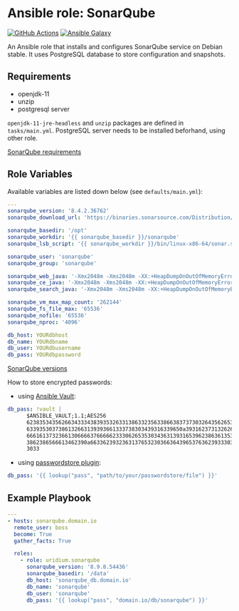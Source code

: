Ansible role: SonarQube
=========
[![GitHub Actions](https://github.com/uridium/ansible-role-sonarqube/workflows/test-and-release/badge.svg)](https://github.com/uridium/ansible-role-sonarqube/actions)
[![Ansible Galaxy](https://img.shields.io/badge/galaxy-uridium.sonarqube-blue.svg)](https://galaxy.ansible.com/uridium/sonarqube)

An Ansible role that installs and configures SonarQube service on Debian stable.
It uses PostgreSQL database to store configuration and snapshots.

Requirements
------------

* openjdk-11
* unzip
* postgresql server

`openjdk-11-jre-headless` and `unzip` packages are defined in `tasks/main.yml`.
PostgreSQL server needs to be installed beforhand, using other role.

[SonarQube requirements](https://docs.sonarqube.org/latest/requirements/requirements/)

Role Variables
--------------

Available variables are listed down below (see `defaults/main.yml`):

```yaml
---
sonarqube_version: '8.4.2.36762'
sonarqube_download_url: 'https://binaries.sonarsource.com/Distribution/sonarqube/sonarqube-{{ sonarqube_version }}.zip'

sonarqube_basedir: '/opt'
sonarqube_workdir: '{{ sonarqube_basedir }}/sonarqube'
sonarqube_lsb_script: '{{ sonarqube_workdir }}/bin/linux-x86-64/sonar.sh'

sonarqube_user: 'sonarqube'
sonarqube_group: 'sonarqube'

sonarqube_web_java: '-Xmx2048m -Xms2048m -XX:+HeapDumpOnOutOfMemoryError'
sonarqube_ce_java: '-Xmx2048m -Xms2048m -XX:+HeapDumpOnOutOfMemoryError'
sonarqube_search_java: '-Xmx2048m -Xms2048m -XX:+HeapDumpOnOutOfMemoryError'

sonarqube_vm_max_map_count: '262144'
sonarqube_fs_file_max: '65536'
sonarqube_nofile: '65536'
sonarqube_nproc: '4096'

db_host: YOURdbhost
db_name: YOURdbname
db_user: YOURdbusername
db_pass: YOURdbpassword
```

[SonarQube versions](https://binaries.sonarsource.com/?prefix=Distribution/sonarqube/)

How to store encrypted passwords:

* using [Ansible Vault](https://docs.ansible.com/ansible/latest/user_guide/vault.html):

```yaml
db_pass: !vault |
      $ANSIBLE_VAULT;1.1;AES256
      62383534356266343334383935326331386332356338663837373032643562653537373238373830
      6339353037386132663139393661333738303439316339650a393162373132626330633464353234
      66616137323661306666376666623330626535303436313931653962386361353537323833343863
      3862386566613462390a663362393236313765323036636439653763623933303334333533653234
      3033
```

* using [passwordstore plugin](https://docs.ansible.com/ansible/latest/plugins/lookup/passwordstore.html):

```yaml
db_pass: '{{ lookup("pass", "path/to/your/passwordstore/file") }}'
```

Example Playbook
----------------

```yaml
---
- hosts: sonarqube.domain.io
  remote_user: boss
  become: True
  gather_facts: True

  roles:
    - role: uridium.sonarqube
      sonarqube_version: '8.9.8.54436'
      sonarqube_basedir: '/data'
      db_host: 'sonarqube_db.domain.io'
      db_name: 'sonarqube'
      db_user: 'sonarqube'
      db_pass: '{{ lookup("pass", "domain.io/db/sonarqube") }}'
```

